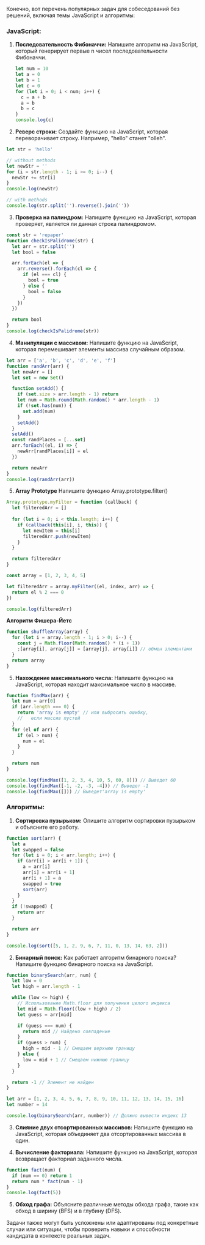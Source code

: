 Конечно, вот перечень популярных задач для собеседований без решений, включая темы JavaScript и алгоритмы:

### JavaScript:

1. **Последовательность Фибоначчи:**
   Напишите алгоритм на JavaScript, который генерирует первые n чисел последовательности Фибоначчи.

   ```javascript
   let num = 10
   let a = 0
   let b = 1
   let c = 0
   for (let i = 0; i < num; i++) {
     c = a + b
     a = b
     b = c
   }
   console.log(c)
   ```

2. **Реверс строки:**
   Создайте функцию на JavaScript, которая переворачивает строку. Например, "hello" станет "olleh".

```javascript
let str = 'hello'

// without methods
let newStr = ''
for (i = str.length - 1; i >= 0; i--) {
  newStr += str[i]
}
console.log(newStr)

// with methods
console.log(str.split('').reverse().join(''))
```

3. **Проверка на палиндром:**
   Напишите функцию на JavaScript, которая проверяет, является ли данная строка палиндромом.

```javascript
const str = 'repaper'
function checkIsPalidrome(str) {
  let arr = str.split('')
  let bool = false

  arr.forEach(el => {
    arr.reverse().forEach(cl => {
      if (el === cl) {
        bool = true
      } else {
        bool = false
      }
    })
  })

  return bool
}
console.log(checkIsPalidrome(str))
```

4. **Манипуляции с массивом:**
   Напишите функцию на JavaScript, которая перемешивает элементы массива случайным образом.

```javascript
let arr = ['a', 'b', 'c', 'd', 'e', 'f']
function randArr(arr) {
  let newArr = []
  let set = new Set()

  function setAdd() {
    if (set.size > arr.length - 1) return
    let num = Math.round(Math.random() * arr.length - 1)
    if (!set.has(num)) {
      set.add(num)
    }
    setAdd()
  }
  setAdd()
  const randPlaces = [...set]
  arr.forEach((el, i) => {
    newArr[randPlaces[i]] = el
  })

  return newArr
}
console.log(randArr(arr))
```

5. **Array Prototype**
   Напишите функцию Array.prototype.filter()

```javascript
Array.prototype.myFilter = function (callback) {
  let filteredArr = []
  
  for (let i = 0; i < this.length; i++) {
    if (callback(this[i], i, this)) {
      let newItem = this[i]
      filteredArr.push(newItem)
    }
  }

  return filteredArr
}

const array = [1, 2, 3, 4, 5]

let filteredArr = array.myFilter((el, index, arr) => {
  return el % 2 === 0
})

console.log(filteredArr)
```

**Алгоритм Фишера-Йетс**

```javascript
function shuffleArray(array) {
  for (let i = array.length - 1; i > 0; i--) {
    const j = Math.floor(Math.random() * (i + 1))
    ;[array[i], array[j]] = [array[j], array[i]] // обмен элементами
  }
  return array
}
```

5. **Нахождение максимального числа:**
   Напишите функцию на JavaScript, которая находит максимальное число в массиве.

```javascript
function findMax(arr) {
  let num = arr[0]
  if (arr.length === 0) {
    return 'array is empty' // или выбросить ошибку,
    //   если массив пустой
  }
  for (el of arr) {
    if (el > num) {
      num = el
    }
  }

  return num
}

console.log(findMax([1, 2, 3, 4, 10, 5, 60, 8])) // Выведет 60
console.log(findMax([-1, -2, -3, -4])) // Выведет -1
console.log(findMax([])) // Выведет'array is empty'
```

### Алгоритмы:

1. **Сортировка пузырьком:**
   Опишите алгоритм сортировки пузырьком и объясните его работу.

```javascript
function sort(arr) {
  let a
  let swapped = false
  for (let i = 0; i < arr.length; i++) {
    if (arr[i] > arr[i + 1]) {
      a = arr[i]
      arr[i] = arr[i + 1]
      arr[i + 1] = a
      swapped = true
      sort(arr)
    }
  }
  if (!swapped) {
    return arr
  }

  return arr
}

console.log(sort([5, 1, 2, 9, 6, 7, 11, 0, 13, 14, 63, 2]))
```

2. **Бинарный поиск:**
   Как работает алгоритм бинарного поиска? Напишите функцию бинарного поиска на JavaScript.

```javascript
function binarySearch(arr, num) {
  let low = 0
  let high = arr.length - 1

  while (low <= high) {
    // Использование Math.floor для получения целого индекса
    let mid = Math.floor((low + high) / 2)
    let guess = arr[mid]

    if (guess === num) {
      return mid // Найдено совпадение
    }
    if (guess > num) {
      high = mid - 1 // Смещаем верхнюю границу
    } else {
      low = mid + 1 // Смещаем нижнюю границу
    }
  }

  return -1 // Элемент не найден
}

let arr = [1, 2, 3, 4, 5, 6, 7, 8, 9, 10, 11, 12, 13, 14, 15, 16]
let number = 14

console.log(binarySearch(arr, number)) // Должно вывести индекс 13
```

3. **Слияние двух отсортированных массивов:**
   Напишите функцию на JavaScript, которая объединяет два отсортированных массива в один.

4. **Вычисление факториала:**
   Напишите функцию на JavaScript, которая возвращает факториал заданного числа.

```javascript
function fact(num) {
  if (num == 0) return 1
  return num * fact(num - 1)
}
console.log(fact(5))
```

5. **Обход графа:**
   Объясните различные методы обхода графа, такие как обход в ширину (BFS) и в глубину (DFS).

Задачи также могут быть усложнены или адаптированы под конкретные случаи или ситуации, чтобы проверить навыки и способности кандидата в контексте реальных задач.

```

```
